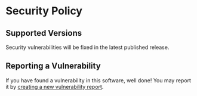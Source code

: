 # Security Policy

## Supported Versions

Security vulnerabilities will be fixed in the latest published release.

## Reporting a Vulnerability

If you have found a vulnerability in this software, well done!
You may report it by [creating a new vulnerability report](https://github.com/mpalmer/deb_control/security/advisories/new).
